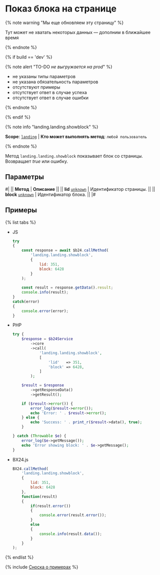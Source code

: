 # Показ блока на странице

{% note warning "Мы еще обновляем эту страницу" %}

Тут может не хватать некоторых данных — дополним в ближайшее время

{% endnote %}

{% if build == 'dev' %}

{% note alert "TO-DO _не выгружается на prod_" %}

- не указаны типы параметров
- не указана обязательность параметров
- отсутствуют примеры
- отсутствует ответ в случае успеха
- отсутствует ответ в случае ошибки

{% endnote %}

{% endif %}

{% note info "landing.landing.showblock" %}

**Scope**: [`landing`](../../../scopes/permissions.md) | **Кто может выполнять метод**: `любой пользователь`

{% endnote %}

Метод `landing.landing.showblock` показывает блок со страницы. Возвращает *true* или ошибку.

## Параметры

#|
|| **Метод** | **Описание** ||
|| **lid**
[`unknown`](../../../data-types.md) | Идентификатор страницы. ||
|| **block**
[`unknown`](../../../data-types.md) | Идентификатор блока. ||
|#

## Примеры

{% list tabs %}

- JS


    ```js
    try
    {
    	const response = await $b24.callMethod(
    		'landing.landing.showblock',
    		{
    			lid: 351,
    			block: 6428
    		}
    	);
    	
    	const result = response.getData().result;
    	console.info(result);
    }
    catch(error)
    {
    	console.error(error);
    }
    ```

- PHP


    ```php
    try {
        $response = $b24Service
            ->core
            ->call(
                'landing.landing.showblock',
                [
                    'lid'   => 351,
                    'block' => 6428,
                ]
            );
    
        $result = $response
            ->getResponseData()
            ->getResult();
    
        if ($result->error()) {
            error_log($result->error());
            echo 'Error: ' . $result->error();
        } else {
            echo 'Success: ' . print_r($result->data(), true);
        }
    
    } catch (Throwable $e) {
        error_log($e->getMessage());
        echo 'Error showing block: ' . $e->getMessage();
    }
    ```

- BX24.js

    ```js
    BX24.callMethod(
        'landing.landing.showblock',
        {
            lid: 351,
            block: 6428
        },
        function(result)
        {
            if(result.error())
            {
                console.error(result.error());
            }
            else
            {
                console.info(result.data());
            }
        }
    );
    ```

{% endlist %}



{% include [Сноска о примерах](../../../../_includes/examples.md) %}